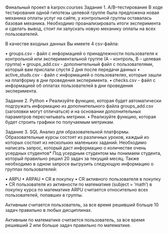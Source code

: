 Финальный проект в karpov.courses
Задание 1. A/B–тестирование
В ходе тестирования одной гипотезы целевой группе была предложена новая механика оплаты услуг на сайте, у контрольной группы оставалась базовая механика. Необходимо проанализировать итоги эксперимента и сделать вывод, стоит ли запускать новую механику оплаты на всех пользователей.

В качестве входных данных Вы имеете 4 csv-файла:

•	groups.csv - файл с информацией о принадлежности пользователя к контрольной или экспериментальной группе (А – контроль, B – целевая группа) 
•	groups_add.csv - дополнительный файл с пользователями, который вам прислали спустя 2 дня после передачи данных
•	active_studs.csv - файл с информацией о пользователях, которые зашли на платформу в дни проведения эксперимента. 
•	checks.csv - файл с информацией об оплатах пользователей в дни проведения эксперимента. 

Задание 2. Python
•	Реализуйте функцию, которая будет автоматически подгружать информацию из дополнительного файла groups_add.csv (заголовки могут отличаться) и на основании дополнительных параметров пересчитывать метрики.
•	Реализуйте функцию, которая будет строить графики по получаемым метрикам.

Задание 3. SQL
Анализ для образовательной платформы. 
Образовательные курсы состоят из различных уроков, каждый из которых состоит из нескольких маленьких заданий. Необходимо написать запрос, который даст информацию о количестве очень усердных студентов* Под усердным студентом мы понимаем студента, который правильно решил 20 задач за текущий месяц.
Также необходимо в одном запросе выгрузить следующую информацию о группах пользователей:

•	ARPU 
•	ARPAU 
•	CR в покупку 
•	СR активного пользователя в покупку 
•	CR пользователя из активности по математике (subject = ’math’) в покупку курса по математике
ARPU считается относительно всех пользователей, попавших в группы.

Активным считается пользователь, за все время решивший больше 10 задач правильно в любых дисциплинах.

Активным по математике считается пользователь, за все время решивший 2 или больше задач правильно по математике.

